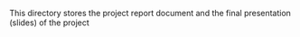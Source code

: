 This directory stores the project report document and the final presentation (slides) of the project